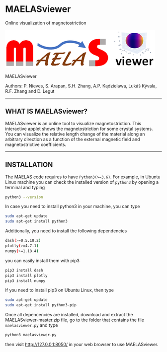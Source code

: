 # MAELASviewer
Online visualization of magnetostriction


![GitHub Logo](assets/logo_maelasviewer.png)

MAELASviewer

Authors: P. Nieves, S. Arapan, S.H. Zhang, A.P. Kądzielawa, Lukáš Kývala, R.F. Zhang and D. Legut

-------------------------
WHAT IS MAELASviewer?
-------------------------

MAELASviewer is an online tool to visualize magnetostriction. This interactive applet shows the magnetostriction for some crystal systems. You can visualize the relative length change of the material along an arbitrary direction as a function of the external magnetic field and magnetostrictive coefficients.

------------------
INSTALLATION
------------------

The MAELAS code requires to have ```Python3(>=3.6)```. For example, in Ubuntu Linux machine you can check the installed version of ```python3``` by opening a terminal and typing
```bash
python3 --version
```
In case you need to install python3 in your machine, you can type
```bash
sudo apt-get update
sudo apt-get install python3
```
Additionally, you need to install the following dependencies

```bash
dash(>=0.5.10.2)
plotly(>=4.7.1)
numpy(>=1.18.4)
```
you can easily install them with pip3
```bash
pip3 install dash
pip3 install plotly
pip3 install numpy
```
If you need to install pip3 on Ubuntu Linux, then type
```bash
sudo apt-get update
sudo apt-get install python3-pip
```
Once all depencencies are installed, download and extract the MAELASviewer-master.zip file, go to the folder that contains the file ```maelasviewer.py``` and type
```bash
python3 maelasviewer.py
```
then visit http://127.0.0.1:8050/ in your web browser to use MAELASviewer.

